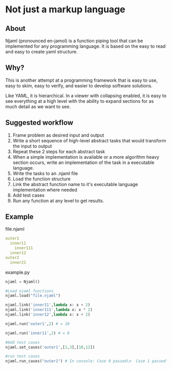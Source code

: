 # Not just a markup language

## About 
Njaml (pronounced en-jamol) is a function piping tool that can be implemented for any programming language. It is based on the easy to read and easy to create yaml structure. 

## Why?
This is another attempt at a programming framework that is easy to use, easy to skim, easy to verify, and easier to develop software solutions. 

Like YAML, it is hierarchical. In a viewer with collapsing enabled, it is easy to see everything at a high level with the ability to expand sections for as much detail as we want to see.

## Suggested workflow
1. Frame problem as desired input and output
2. Write a short sequence of high-level abstract tasks that would transform the input to output
3. Repeat these 2 steps for each abstract task
4. When a simple implementation is available or a more algorithm heavy section occurs, write an implementation of the task in a executable language.
5. Write the tasks to an .njaml file
6. Load the function structure
7. Link the abstract function name to it's executable language implementation where needed
8. Add test cases
9. Run any function at any level to get results.

## Example

file.njaml
```yaml
outer1
  inner11
    inner111
  inner12
outer2
  inner21
```

example.py
```python
njaml = Njaml()

#Load njaml functions
njaml.load("file.njaml")

njaml.link('inner11',lambda x: x + 2)
njaml.link('inner111',lambda x: x * 2)
njaml.link('inner12',lambda x: x + 2)

njaml.run('outer1',2) # = 10

njaml.run('inner11',2) # = 8

#Add test cases
njaml.set_cases('outer1',[2,3],[10,12])

#run test cases
njaml.run_cases("outer1") # In console: Case 0 passed\n  Case 1 passed\n 2 passed.\n 0 failed.
```
